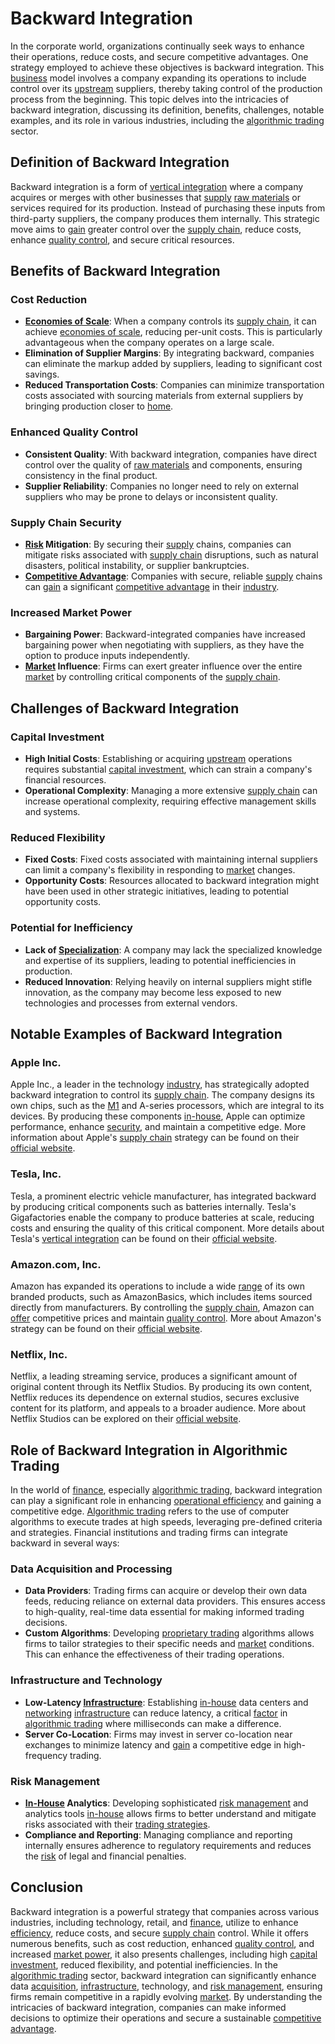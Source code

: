 # Backward Integration

In the corporate world, organizations continually seek ways to enhance their operations, reduce costs, and secure competitive advantages. One strategy employed to achieve these objectives is backward integration. This [business](../b/business.md) model involves a company expanding its operations to include control over its [upstream](../u/upstream.md) suppliers, thereby taking control of the production process from the beginning. This topic delves into the intricacies of backward integration, discussing its definition, benefits, challenges, notable examples, and its role in various industries, including the [algorithmic trading](../a/accountability.md) sector.

## Definition of Backward Integration

Backward integration is a form of [vertical integration](../v/vertical_integration.md) where a company acquires or merges with other businesses that [supply](../s/supply.md) [raw materials](../r/raw_materials.md) or services required for its production. Instead of purchasing these inputs from third-party suppliers, the company produces them internally. This strategic move aims to [gain](../g/gain.md) greater control over the [supply chain](../s/supply_chain.md), reduce costs, enhance [quality control](../q/quality_control.md), and secure critical resources.

## Benefits of Backward Integration

### Cost Reduction

- **[Economies of Scale](../e/economies_of_scale.md)**: When a company controls its [supply chain](../s/supply_chain.md), it can achieve [economies of scale](../e/economies_of_scale.md), reducing per-unit costs. This is particularly advantageous when the company operates on a large scale.
- **Elimination of Supplier Margins**: By integrating backward, companies can eliminate the markup added by suppliers, leading to significant cost savings.
- **Reduced Transportation Costs**: Companies can minimize transportation costs associated with sourcing materials from external suppliers by bringing production closer to [home](../h/home.md).

### Enhanced Quality Control

- **Consistent Quality**: With backward integration, companies have direct control over the quality of [raw materials](../r/raw_materials.md) and components, ensuring consistency in the final product.
- **Supplier Reliability**: Companies no longer need to rely on external suppliers who may be prone to delays or inconsistent quality.

### Supply Chain Security

- **[Risk](../r/risk.md) Mitigation**: By securing their [supply](../s/supply.md) chains, companies can mitigate risks associated with [supply chain](../s/supply_chain.md) disruptions, such as natural disasters, political instability, or supplier bankruptcies.
- **[Competitive Advantage](../c/competitive_advantage.md)**: Companies with secure, reliable [supply](../s/supply.md) chains can [gain](../g/gain.md) a significant [competitive advantage](../c/competitive_advantage.md) in their [industry](../i/industry.md).

### Increased Market Power

- **Bargaining Power**: Backward-integrated companies have increased bargaining power when negotiating with suppliers, as they have the option to produce inputs independently.
- **[Market](../m/market.md) Influence**: Firms can exert greater influence over the entire [market](../m/market.md) by controlling critical components of the [supply chain](../s/supply_chain.md).

## Challenges of Backward Integration

### Capital Investment

- **High Initial Costs**: Establishing or acquiring [upstream](../u/upstream.md) operations requires substantial [capital investment](../c/capital_investment.md), which can strain a company's financial resources.
- **Operational Complexity**: Managing a more extensive [supply chain](../s/supply_chain.md) can increase operational complexity, requiring effective management skills and systems.

### Reduced Flexibility

- **Fixed Costs**: Fixed costs associated with maintaining internal suppliers can limit a company's flexibility in responding to [market](../m/market.md) changes.
- **Opportunity Costs**: Resources allocated to backward integration might have been used in other strategic initiatives, leading to potential opportunity costs.

### Potential for Inefficiency

- **Lack of [Specialization](../s/specialization.md)**: A company may lack the specialized knowledge and expertise of its suppliers, leading to potential inefficiencies in production.
- **Reduced Innovation**: Relying heavily on internal suppliers might stifle innovation, as the company may become less exposed to new technologies and processes from external vendors.

## Notable Examples of Backward Integration

### Apple Inc.

Apple Inc., a leader in the technology [industry](../i/industry.md), has strategically adopted backward integration to control its [supply chain](../s/supply_chain.md). The company designs its own chips, such as the [M1](../m/m1.md) and A-series processors, which are integral to its devices. By producing these components [in-house](../i/in-house.md), Apple can optimize performance, enhance [security](../s/security.md), and maintain a competitive edge. More information about Apple's [supply chain](../s/supply_chain.md) strategy can be found on their [official website](https://www.apple.com).

### Tesla, Inc.

Tesla, a prominent electric vehicle manufacturer, has integrated backward by producing critical components such as batteries internally. Tesla's Gigafactories enable the company to produce batteries at scale, reducing costs and ensuring the quality of this critical component. More details about Tesla's [vertical integration](../v/vertical_integration.md) can be found on their [official website](https://www.tesla.com).

### Amazon.com, Inc.

Amazon has expanded its operations to include a wide [range](../r/range.md) of its own branded products, such as AmazonBasics, which includes items sourced directly from manufacturers. By controlling the [supply chain](../s/supply_chain.md), Amazon can [offer](../o/offer.md) competitive prices and maintain [quality control](../q/quality_control.md). More about Amazon's strategy can be found on their [official website](https://www.amazon.com).

### Netflix, Inc.

Netflix, a leading streaming service, produces a significant amount of original content through its Netflix Studios. By producing its own content, Netflix reduces its dependence on external studios, secures exclusive content for its platform, and appeals to a broader audience. More about Netflix Studios can be explored on their [official website](https://www.netflix.com).

## Role of Backward Integration in Algorithmic Trading

In the world of [finance](../f/finance.md), especially [algorithmic trading](../a/accountability.md), backward integration can play a significant role in enhancing [operational efficiency](../o/operational_efficiency_in_trading.md) and gaining a competitive edge. [Algorithmic trading](../a/accountability.md) refers to the use of computer algorithms to execute trades at high speeds, leveraging pre-defined criteria and strategies. Financial institutions and trading firms can integrate backward in several ways:

### Data Acquisition and Processing

- **Data Providers**: Trading firms can acquire or develop their own data feeds, reducing reliance on external data providers. This ensures access to high-quality, real-time data essential for making informed trading decisions.
- **Custom Algorithms**: Developing [proprietary trading](../p/proprietary_trading.md) algorithms allows firms to tailor strategies to their specific needs and [market](../m/market.md) conditions. This can enhance the effectiveness of their trading operations.

### Infrastructure and Technology

- **Low-Latency [Infrastructure](../i/infrastructure.md)**: Establishing [in-house](../i/in-house.md) data centers and [networking](../n/networking.md) [infrastructure](../i/infrastructure.md) can reduce latency, a critical [factor](../f/factor.md) in [algorithmic trading](../a/accountability.md) where milliseconds can make a difference.
- **Server Co-Location**: Firms may invest in server co-location near exchanges to minimize latency and [gain](../g/gain.md) a competitive edge in high-frequency trading.

### Risk Management

- **[In-House](../i/in-house.md) Analytics**: Developing sophisticated [risk management](../r/risk_management.md) and analytics tools [in-house](../i/in-house.md) allows firms to better understand and mitigate risks associated with their [trading strategies](../t/trading_strategies.md).
- **Compliance and Reporting**: Managing compliance and reporting internally ensures adherence to regulatory requirements and reduces the [risk](../r/risk.md) of legal and financial penalties.

## Conclusion

Backward integration is a powerful strategy that companies across various industries, including technology, retail, and [finance](../f/finance.md), utilize to enhance [efficiency](../e/efficiency.md), reduce costs, and secure [supply chain](../s/supply_chain.md) control. While it offers numerous benefits, such as cost reduction, enhanced [quality control](../q/quality_control.md), and increased [market power](../m/market_power.md), it also presents challenges, including high [capital investment](../c/capital_investment.md), reduced flexibility, and potential inefficiencies. In the [algorithmic trading](../a/accountability.md) sector, backward integration can significantly enhance data [acquisition](../a/acquisition.md), [infrastructure](../i/infrastructure.md), technology, and [risk management](../r/risk_management.md), ensuring firms remain competitive in a rapidly evolving [market](../m/market.md). By understanding the intricacies of backward integration, companies can make informed decisions to optimize their operations and secure a sustainable [competitive advantage](../c/competitive_advantage.md).